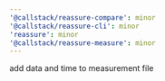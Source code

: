 ```yaml
---
'@callstack/reassure-compare': minor
'@callstack/reassure-cli': minor
'reassure': minor
'@callstack/reassure-measure': minor
---
```


add data and time to measurement file
